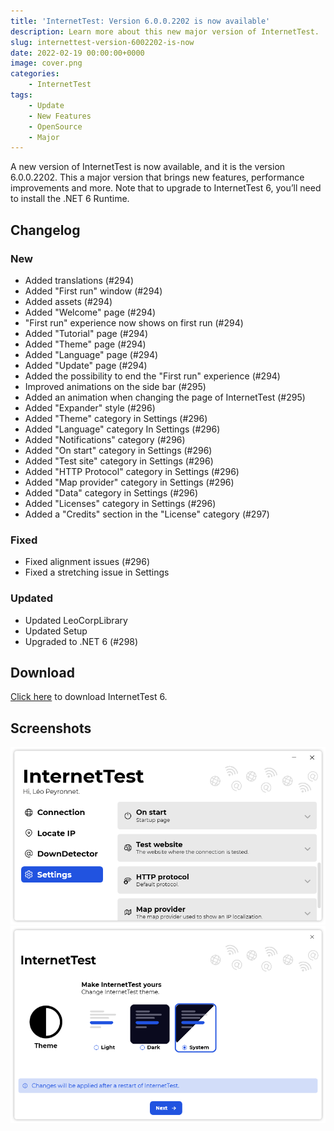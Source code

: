 ```yaml
---
title: 'InternetTest: Version 6.0.0.2202 is now available'
description: Learn more about this new major version of InternetTest.
slug: internettest-version-6002202-is-now
date: 2022-02-19 00:00:00+0000
image: cover.png
categories:
    - InternetTest
tags:
    - Update
    - New Features
    - OpenSource
    - Major
---
```

A new version of InternetTest is now available, and it is the version 6.0.0.2202. This a major version that brings new features, performance improvements and more. Note that to upgrade to InternetTest 6, you’ll need to install the .NET 6 Runtime.

## Changelog
### New
- Added translations (#294)
- Added "First run" window (#294)
- Added assets (#294)
- Added "Welcome" page (#294)
- "First run" experience now shows on first run (#294)
- Added "Tutorial" page (#294)
- Added "Theme" page (#294)
- Added "Language" page (#294)
- Added "Update" page (#294)
- Added the possibility to end the "First run" experience (#294)
- Improved animations on the side bar (#295)
- Added an animation when changing the page of InternetTest (#295)
- Added "Expander" style (#296)
- Added "Theme" category in Settings (#296)
- Added "Language" category In Settings (#296)
- Added "Notifications" category (#296)
- Added "On start" category in Settings (#296)
- Added "Test site" category in Settings (#296)
- Added "HTTP Protocol" category in Settings (#296)
- Added "Map provider" category in Settings (#296)
- Added "Data" category in Settings (#296)
- Added "Licenses" category in Settings (#296)
- Added a "Credits" section in the "License" category (#297)
### Fixed
- Fixed alignment issues (#296)
- Fixed a stretching issue in Settings
### Updated
- Updated LeoCorpLibrary
- Updated Setup
- Upgraded to .NET 6 (#298)

## Download

[Click here](https://tinyurl.com/DownloadInternetTest) to download InternetTest 6.

## Screenshots
![The "Settings" page of InternetTest.](cover.png)
![The "Welcome" dialog's "Select a theme" page of InternetTest.](2.png)

